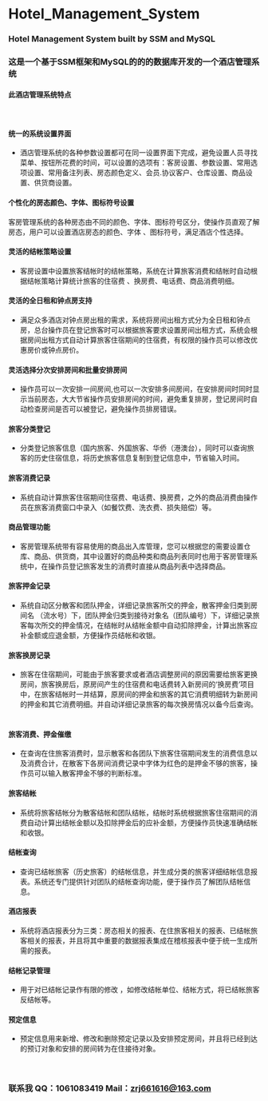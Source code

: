 # Hotel_Management_System
### Hotel Management System built by SSM and MySQL
### 这是一个基于SSM框架和MySQL的的的数据库开发的一个酒店管理系统
#### 此酒店管理系统特点
　

#### 统一的系统设置界面
       

- 酒店管理系统的各种参数设置都可在同一设置界面下完成，避免设置人员寻找菜单、按钮所花费的时间，可以设置的选项有：客房设置、参数设置、常用选项设置、常用备注列表、房态颜色定义、会员.协议客户、仓库设置、商品设置、供货商设置。
#### 个性化的房态颜色、字体、图标符号设置
客房管理系统的各种房态由不同的颜色、字体、图标符号区分，使操作员直观了解房态，用户可以设置酒店房态的颜色、字体 、图标符号，满足酒店个性选择。 　

#### 灵活的结帐策略设置
- 客房设置中设置旅客结帐时的结帐策略，系统在计算旅客消费和结帐时自动根据结帐策略计算统计旅客的住宿费 、换房费、电话费、商品消费明细。 　

#### 灵活的全日租和钟点房支持
- 满足众多酒店对钟点房出租的需求，系统将房间出租方式分为全日租和钟点房，总台操作员在登记旅客时可以根据旅客要求设置房间出租方式，系统会根据房间出租方式自动计算旅客住宿期间的住宿费，有权限的操作员可以修改优惠房价或钟点房价。

#### 灵活选择分次安排房间和批量安排房间
- 操作员可以一次安排一间房间,也可以一次安排多间房间，在安排房间时同时显示当前房态，大大节省操作员安排房间的时间，避免重复排房，登记房间时自动检查房间是否可以被登记，避免操作员排房错误。 　

#### 旅客分类登记
- 分类登记旅客信息（国内旅客、外国旅客、华侨（港澳台），同时可以查询旅客的历史住宿信息，将历史旅客信息复制到登记信息中，节省输入时间。 　

#### 旅客消费记录
- 系统自动计算旅客住宿期间住宿费、电话费、换房费，之外的商品消费由操作员在旅客消费窗口中录入（如餐饮费、洗衣费、损失赔偿）等。 　

#### 商品管理功能
- 客房管理系统带有容易使用的商品出入库管理，您可以根据您的需要设置仓库、商品、供货商，其中设置好的商品种类和商品列表同时也用于客房管理系统中，在操作员登记旅客发生的消费时直接从商品列表中选择商品。 　

#### 旅客押金记录
- 系统自动区分散客和团队押金，详细记录旅客所交的押金，散客押金归类到房间名 （流水号）下，团队押金归类到接待对象名（团队编号）下，详细记录旅客每次所交的押金情况，在结帐时从结帐金额中自动扣除押金，计算出旅客应补金额或应退金额，方便操作员结帐和收银。 　

#### 旅客换房记录
- 旅客在住宿期间，可能由于旅客要求或者酒店调整房间的原因需要给旅客更换房间，旅客换房后，原房间产生的住宿费和电话费转入新房间的‘换房费’项目中，在旅客结帐时一并结算，原房间的押金和旅客的其它消费明细转为新房间的押金和其它消费明细。并自动详细记录旅客的每次换房情况以备今后查询。 　

#### 旅客消费、押金催缴
- 在查询在住旅客消费时，显示散客和各团队下旅客住宿期间发生的消费信息以及消费合计，在散客下各房间消费记录中字体为红色的是押金不够的旅客，操作员可以输入散客押金不够的判断标准。

#### 旅客结帐
- 系统将旅客结帐分为散客结帐和团队结帐，结帐时系统根据旅客住宿期间的消费自动计算出结帐金额以及扣除押金后的应补金额，方便操作员快速准确结帐和收银。 　

#### 结帐查询
- 查询已结帐旅客（历史旅客）的结帐信息，并生成分类的旅客详细结帐信息报表。系统还专门提供针对团队的结帐查询功能，便于操作员了解团队结帐信息。

#### 酒店报表
- 系统将酒店报表分为三类：房态相关的报表、在住旅客相关的报表、已结帐旅客相关的报表，并且将其中重要的数据报表集成在稽核报表中便于统一生成所需的报表。

#### 结帐记录管理
- 用于对已结帐记录作有限的修改 ，如修改结帐单位、结帐方式，将已结帐旅客反结帐等。 　

#### 预定信息
- 预定信息用来新增、修改和删除预定记录以及安排预定房间，并且将已经到达的预订对象和安排的房间转为在住接待对象。 　

　 　

### 联系我 QQ：1061083419 Mail：zrj661616@163.com
